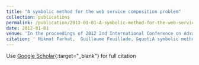 ```yaml
---
title: "A symbolic method for the web service composition problem"
collection: publications
permalink: /publication/2012-01-01-A-symbolic-method-for-the-web-service-composition-problem
date: 2012-01-01
venue: 'In the proceedings of 2012 2nd International Conference on Advances in Computational Tools for Engineering Applications (ACTEA)'
citation: ' Hikmat Farhat,  Guillaume Feuillade, &quot;A symbolic method for the web service composition problem.&quot; In the proceedings of 2012 2nd International Conference on Advances in Computational Tools for Engineering Applications (ACTEA), 2012.'
---
```

Use [Google Scholar](https://scholar.google.com/scholar?q=A+symbolic+method+for+the+web+service+composition+problem){:target="_blank"} for full citation